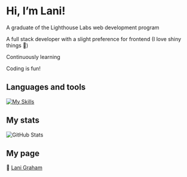 # Hi, I’m Lani!

A graduate of the Lighthouse Labs web development program

A full stack developer with a slight preference for frontend (I love shiny things 🌟)

Continuously learning

Coding is fun!

## Languages and tools

[![My Skills](https://skillicons.dev/icons?i=postgres,nodejs,express,js,html,css,react,bootstrap,materialui,ruby,rails,jest,cypress)](https://skillicons.dev)

## My stats
![GitHub Stats](https://github-readme-stats.vercel.app/api/top-langs/?username=oatmilkies&theme=solarized-dark&show_icons=true&hide_border=true&layout=compact)

## My page
🔗 [Lani Graham](https://oatmilkies.github.io/)
